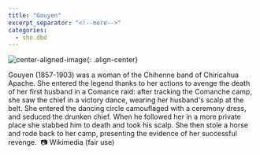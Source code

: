 ```yaml
---
title: "Gouyen"
excerpt_separator: "<!--more-->"
categories:
  - she.dbd
---
```



![center-aligned-image](https://cdn.pixabay.com/photo/2020/10/26/16/56/man-5687861_1280.png){: .align-center}

Gouyen (1857-1903) was a woman of the Chihenne band of Chiricahua Apache. She entered the legend thanks to her actions to avenge the death of her first husband in a Comance raid: after tracking the Comanche camp, she saw the chief in a victory dance, wearing her husband's scalp at the belt. She entered the dancing circle camouflaged with a ceremony dress, and seduced the drunken chief. When he followed her in a more private place she stabbed him to death and took his scalp. She then stole a horse and rode back to her camp, presenting the evidence of her successful revenge.⁠
⁠
📷 Wikimedia (fair use)⁠
